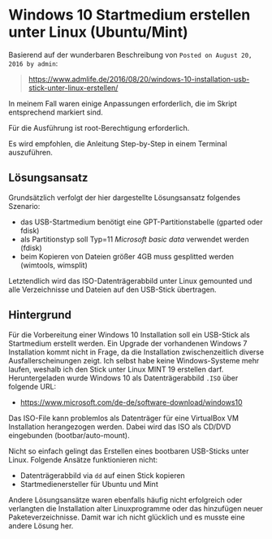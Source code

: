 # Windows 10 Startmedium erstellen unter Linux (Ubuntu/Mint)

Basierend auf der wunderbaren Beschreibung von `Posted on August 20, 2016 by admin`:

> https://www.admlife.de/2016/08/20/windows-10-installation-usb-stick-unter-linux-erstellen/
 
In meinem Fall waren einige Anpassungen erforderlich, die im Skript entsprechend
markiert sind.

Für die Ausführung ist root-Berechtigung erforderlich.

Es wird empfohlen, die Anleitung Step-by-Step in einem Terminal auszuführen.

## Lösungsansatz

Grundsätzlich verfolgt der hier dargestellte Lösungsansatz folgendes Szenario:

- das USB-Startmedium benötigt eine GPT-Partitionstabelle (gparted oder fdisk)
- als Partitionstyp soll Typ=11 *Microsoft basic data* verwendet werden (fdisk)
- beim Kopieren von Dateien größer 4GB muss gesplitted werden (wimtools, wimsplit)

Letztendlich wird das ISO-Datenträgerabbild unter Linux gemounted und alle Verzeichnisse und Dateien auf den USB-Stick übertragen.

## Hintergrund

Für die Vorbereitung einer Windows 10 Installation soll ein USB-Stick als Startmedium erstellt werden.  Ein Upgrade der vorhandenen Windows 7 Installation kommt nicht in Frage, da die Installation zwischenzeitlich diverse Ausfallerscheinungen zeigt. Ich selbst habe keine Windows-Systeme mehr laufen, weshalb ich den Stick unter Linux MINT 19 erstellen darf. Heruntergeladen wurde Windows 10 als Datenträgerabbild `.ISO` über folgende URL:

- https://www.microsoft.com/de-de/software-download/windows10

Das ISO-File kann problemlos als Datenträger für eine VirtualBox VM Installation herangezogen werden. Dabei wird das ISO als CD/DVD eingebunden (bootbar/auto-mount). 

Nicht so einfach gelingt das Erstellen eines bootbaren USB-Sticks unter Linux. Folgende Ansätze funktionieren nicht:

- Datenträgerabbild via `dd` auf einen Stick kopieren
- Startmedienersteller für Ubuntu und Mint

Andere Lösungsansätze waren ebenfalls häufig nicht erfolgreich oder verlangten die Installation alter Linuxprogramme oder das hinzufügen neuer Paketeverzeichnisse. Damit war ich nicht glücklich und es musste eine andere Lösung her.


